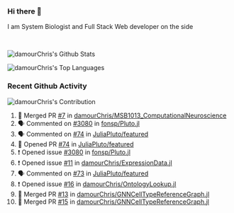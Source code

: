 ### Hi there 👋
I am System Biologist and Full Stack Web developer on the side



<br/>
  


<!-- GitHub Readme Github Stats - https://github.com/anuraghazra/github-readme-stats -->
![damourChris's Github Stats ](https://github-readme-stats.vercel.app/api?username=damourChris&show_icons=true&theme=transparent)

![damourChris's Top Languages](https://github-readme-stats.vercel.app/api/top-langs/?username=damourChris&layout=pie&theme=transparent)
<br/>


<h3> Recent Github Activity </h3>

<!-- Github Contribution Stats  - https://github.com/ashutosh00710/github-readme-activity-graph -->
![damourChris's Contribution](https://github-readme-activity-graph.vercel.app/graph/?username=damourChris&bg_color=1F222E&color=F8D866&line=F85D7F&point=FFFFFF&hide_border=true)
<!-- https://github.com/jamesgeorge007/github-activity-readme -->

<!--START_SECTION:activity-->
1. 🎉 Merged PR [#7](https://github.com/damourChris/MSB1013_ComputationalNeuroscience/pull/7) in [damourChris/MSB1013_ComputationalNeuroscience](https://github.com/damourChris/MSB1013_ComputationalNeuroscience)
2. 🗣 Commented on [#3080](https://github.com/fonsp/Pluto.jl/issues/3080#issuecomment-2442088557) in [fonsp/Pluto.jl](https://github.com/fonsp/Pluto.jl)
3. 🗣 Commented on [#74](https://github.com/JuliaPluto/featured/pull/74#issuecomment-2442079905) in [JuliaPluto/featured](https://github.com/JuliaPluto/featured)
4. 💪 Opened PR [#74](https://github.com/JuliaPluto/featured/pull/74) in [JuliaPluto/featured](https://github.com/JuliaPluto/featured)
5. ❗ Opened issue [#3080](https://github.com/fonsp/Pluto.jl/issues/3080) in [fonsp/Pluto.jl](https://github.com/fonsp/Pluto.jl)
6. ❗ Opened issue [#11](https://github.com/damourChris/ExpressionData.jl/issues/11) in [damourChris/ExpressionData.jl](https://github.com/damourChris/ExpressionData.jl)
7. 🗣 Commented on [#73](https://github.com/JuliaPluto/featured/pull/73#issuecomment-2407490566) in [JuliaPluto/featured](https://github.com/JuliaPluto/featured)
8. ❗ Opened issue [#16](https://github.com/damourChris/OntologyLookup.jl/issues/16) in [damourChris/OntologyLookup.jl](https://github.com/damourChris/OntologyLookup.jl)
9. 🎉 Merged PR [#13](https://github.com/damourChris/GNNCellTypeReferenceGraph.jl/pull/13) in [damourChris/GNNCellTypeReferenceGraph.jl](https://github.com/damourChris/GNNCellTypeReferenceGraph.jl)
10. 🎉 Merged PR [#15](https://github.com/damourChris/GNNCellTypeReferenceGraph.jl/pull/15) in [damourChris/GNNCellTypeReferenceGraph.jl](https://github.com/damourChris/GNNCellTypeReferenceGraph.jl)
<!--END_SECTION:activity-->



